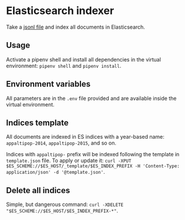 # Elasticsearch indexer

Take a [jsonl file](http://jsonlines.org/) and index all documents in Elasticsearch.

## Usage

Activate a pipenv shell and install all dependencies in the virtual environment: `pipenv shell` and `pipenv install`.

## Environment variables

All parameters are in the `.env` file provided and are available inside the virtual environment.

## Indices template

All documents are indexed in ES indices with a year-based name: `appaltipop-2014`, `appaltipop-2015`, and so on.

Indices with `appaltipop-` prefix will be indexed following the template in `template.json` file. To apply or update it: `curl -XPUT $ES_SCHEME://$ES_HOST/_template/$ES_INDEX_PREFIX -H 'Content-Type: application/json' -d '@template.json'`.

## Delete all indices

Simple, but dangerous command: `curl -XDELETE "$ES_SCHEME://$ES_HOST/$ES_INDEX_PREFIX-*"`.
